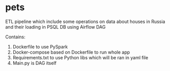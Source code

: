 # pets
ETL pipeline which include some operations on data about houses in Russia and their loading in PSQL DB using Airflow DAG

Contains: 
1. Dockerfile to use PySpark
2. Docker-compose based on Dockerfile to run whole app
3. Requirements.txt to use Python libs which will be ran in yaml file
4. Main.py is DAG itself 
